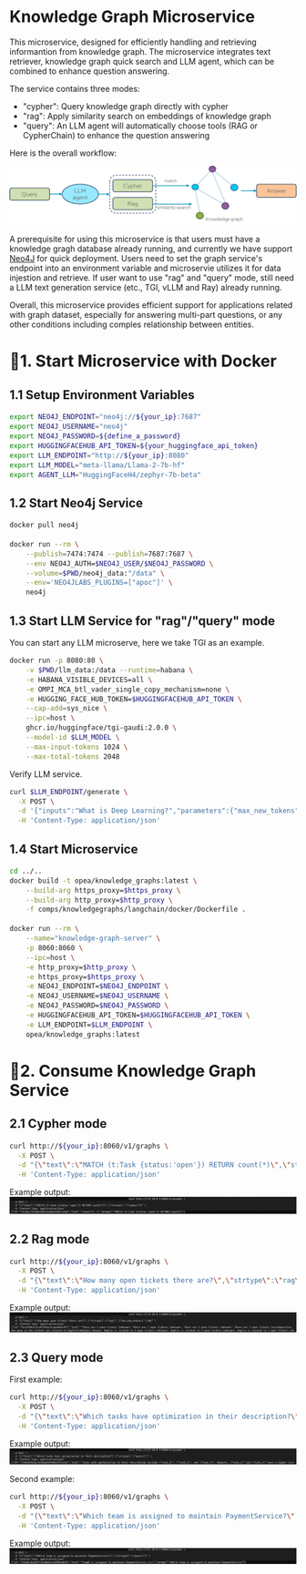 # Knowledge Graph Microservice

This microservice, designed for efficiently handling and retrieving informantion from knowledge graph. The microservice integrates text retriever, knowledge graph quick search and LLM agent, which can be combined to enhance question answering.

The service contains three modes:

- "cypher": Query knowledge graph directly with cypher
- "rag": Apply similarity search on embeddings of knowledge graph
- "query": An LLM agent will automatically choose tools (RAG or CypherChain) to enhance the question answering

Here is the overall workflow:

![Workflow](doc/workflow.png)

A prerequisite for using this microservice is that users must have a knowledge gragh database already running, and currently we have support [Neo4J](https://neo4j.com/) for quick deployment. Users need to set the graph service's endpoint into an environment variable and microservie utilizes it for data injestion and retrieve. If user want to use "rag" and "query" mode, still need a LLM text generation service (etc., TGI, vLLM and Ray) already running.

Overall, this microservice provides efficient support for applications related with graph dataset, especially for answering multi-part questions, or any other conditions including comples relationship between entities.

# 🚀1. Start Microservice with Docker

## 1.1 Setup Environment Variables

```bash
export NEO4J_ENDPOINT="neo4j://${your_ip}:7687"
export NEO4J_USERNAME="neo4j"
export NEO4J_PASSWORD=${define_a_password}
export HUGGINGFACEHUB_API_TOKEN=${your_huggingface_api_token}
export LLM_ENDPOINT="http://${your_ip}:8080"
export LLM_MODEL="meta-llama/Llama-2-7b-hf"
export AGENT_LLM="HuggingFaceH4/zephyr-7b-beta"
```

## 1.2 Start Neo4j Service

```bash
docker pull neo4j

docker run --rm \
    --publish=7474:7474 --publish=7687:7687 \
    --env NEO4J_AUTH=$NEO4J_USER/$NEO4J_PASSWORD \
    --volume=$PWD/neo4j_data:"/data" \
    --env='NEO4JLABS_PLUGINS=["apoc"]' \
    neo4j
```

## 1.3 Start LLM Service for "rag"/"query" mode

You can start any LLM microserve, here we take TGI as an example.

```bash
docker run -p 8080:80 \
    -v $PWD/llm_data:/data --runtime=habana \
    -e HABANA_VISIBLE_DEVICES=all \
    -e OMPI_MCA_btl_vader_single_copy_mechanism=none \
    -e HUGGING_FACE_HUB_TOKEN=$HUGGINGFACEHUB_API_TOKEN \
    --cap-add=sys_nice \
    --ipc=host \
    ghcr.io/huggingface/tgi-gaudi:2.0.0 \
    --model-id $LLM_MODEL \
    --max-input-tokens 1024 \
    --max-total-tokens 2048
```

Verify LLM service.

```bash
curl $LLM_ENDPOINT/generate \
  -X POST \
  -d '{"inputs":"What is Deep Learning?","parameters":{"max_new_tokens":32}}' \
  -H 'Content-Type: application/json'
```

## 1.4 Start Microservice

```bash
cd ../..
docker build -t opea/knowledge_graphs:latest \
    --build-arg https_proxy=$https_proxy \
    --build-arg http_proxy=$http_proxy \
    -f comps/knowledgegraphs/langchain/docker/Dockerfile .

docker run --rm \
    --name="knowledge-graph-server" \
    -p 8060:8060 \
    --ipc=host \
    -e http_proxy=$http_proxy \
    -e https_proxy=$https_proxy \
    -e NEO4J_ENDPOINT=$NEO4J_ENDPOINT \
    -e NEO4J_USERNAME=$NEO4J_USERNAME \
    -e NEO4J_PASSWORD=$NEO4J_PASSWORD \
    -e HUGGINGFACEHUB_API_TOKEN=$HUGGINGFACEHUB_API_TOKEN \
    -e LLM_ENDPOINT=$LLM_ENDPOINT \
    opea/knowledge_graphs:latest
```

# 🚀2. Consume Knowledge Graph Service

## 2.1 Cypher mode

```bash
curl http://${your_ip}:8060/v1/graphs \
  -X POST \
  -d "{\"text\":\"MATCH (t:Task {status:'open'}) RETURN count(*)\",\"strtype\":\"cypher\"}" \
  -H 'Content-Type: application/json'
```

Example output:
![Cypher Output](doc/output_cypher.png)

## 2.2 Rag mode

```bash
curl http://${your_ip}:8060/v1/graphs \
  -X POST \
  -d "{\"text\":\"How many open tickets there are?\",\"strtype\":\"rag\", \"max_new_tokens\":128}" \
  -H 'Content-Type: application/json'
```

Example output:
![Cypher Output](doc/output_rag.png)

## 2.3 Query mode

First example:

```bash
curl http://${your_ip}:8060/v1/graphs \
  -X POST \
  -d "{\"text\":\"Which tasks have optimization in their description?\",\"strtype\":\"query\"}" \
  -H 'Content-Type: application/json'
```

Example output:
![Cypher Output](doc/output_query1.png)

Second example:

```bash
curl http://${your_ip}:8060/v1/graphs \
  -X POST \
  -d "{\"text\":\"Which team is assigned to maintain PaymentService?\",\"strtype\":\"query\"}" \
  -H 'Content-Type: application/json'
```

Example output:
![Cypher Output](doc/output_query2.png)
